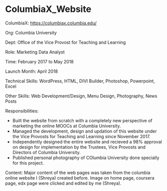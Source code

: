 # ColumbiaX_Website

ColumbiaX: https://columbiax.columbia.edu/

Org: Columbia University

Dept: Office of the Vice Provost for Teaching and Learning

Role: Marketing Data Analyst

Time: February 2017 to May 2018

Launch Month: April 2018

Technical Skills: WordPress, HTML, DIVI Builder, Photoshop, Powerpoint, Excel

Other Skills: Web Development/Design, Menu Design, Photography, News Posts

Responsibilities:
* Built the website from scratch with a completely new perspective of marketing the online MOOCs at Columbia University.
* Managed the development, design and updation of this website under the Vice Provosts for Teaching and Learning since November 2017. 
* Independently designed the entire website and recieved a 98% approval on design for implementation by the Trustees, Vice Provosts and Directors of Columbia University.
* Published personal photography of COlumbia University done specially for this project. 

Content: Major content of the web pages was taken from the columbia online website I (Shreya) created before. Image on home page, coursera page, edx page were clicked and edited by me (Shreya).

